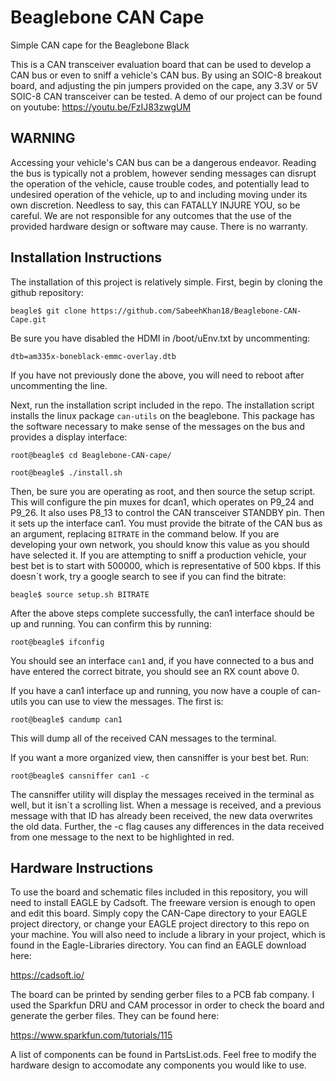 # Beaglebone CAN Cape
Simple CAN cape for the Beaglebone Black

This is a CAN transceiver evaluation board that can be used to develop a CAN bus or even to sniff a vehicle's CAN bus. By using an SOIC-8 breakout board, and adjusting the pin jumpers provided on the cape, any 3.3V or 5V SOIC-8 CAN transceiver can be tested.
A demo of our project can be found on youtube:
https://youtu.be/FzIJ83zwgUM

## WARNING ##
Accessing your vehicle's CAN bus can be a dangerous endeavor. Reading the bus is typically not a problem, however sending messages can disrupt the operation of the vehicle, cause trouble codes, and potentially lead to undesired operation of the vehicle, up to and including moving under its own discretion. Needless to say, this can FATALLY INJURE YOU, so be careful. We are not responsible for any outcomes that the use of the provided hardware design or software may cause. There is no warranty.

## Installation Instructions ##

The installation of this project is relatively simple. First, begin by cloning the github repository:

`beagle$ git clone https://github.com/SabeehKhan18/Beaglebone-CAN-Cape.git`

 Be sure you have disabled the HDMI in /boot/uEnv.txt by uncommenting:

`dtb=am335x-boneblack-emmc-overlay.dtb`

If you have not previously done the above, you will need to reboot after uncommenting the line.

Next, run the installation script included in the repo. The installation script installs the linux package `can-utils` on the beaglebone. This package has the software necessary to make sense of the messages on the bus and provides a display interface:

`root@beagle$ cd Beaglebone-CAN-cape/`

`root@beagle$ ./install.sh`

Then, be sure you are operating as root, and then source the setup script. This will configure the pin muxes for dcan1, which operates on P9_24 and P9_26. It also uses P8_13 to control the CAN transceiver STANDBY pin. Then it sets up the interface can1. You must provide the bitrate of the CAN bus as an argument, replacing `BITRATE` in the command below. If you are developing your own network, you should know this value as you should have selected it. If you are attempting to sniff a production vehicle, your best bet is to start with 500000, which is representative of 500 kbps. If this doesn`t work, try a google search to see if you can find the bitrate:

`beagle$ source setup.sh BITRATE`

After the above steps complete successfully, the can1 interface should be up and running. You can confirm this by running:

`root@beagle$ ifconfig`

You should see an interface `can1` and, if you have connected to a bus and have entered the correct bitrate, you should see an RX count above 0.

If you have a can1 interface up and running, you now have a couple of can-utils you can use to view the messages. The first is:

`root@beagle$ candump can1`

This will dump all of the received CAN messages to the terminal.

If you want a more organized view, then cansniffer is your best bet. Run:

`root@beagle$ cansniffer can1 -c`

The cansniffer utility will display the messages received in the terminal as well, but it isn`t a scrolling list. When a message is received, and a previous message with that ID has already been received, the new data overwrites the old data. Further, the -c flag causes any differences in the data received from one message to the next to be highlighted in red.

## Hardware Instructions ##
To use the board and schematic files included in this repository, you will need to install EAGLE by Cadsoft. The freeware version is enough to open and edit this board. Simply copy the CAN-Cape directory to your EAGLE project directory, or change your EAGLE project directory to this repo on your machine. You will also need to include a library in your project, which is found in the Eagle-Libraries directory. You can find an EAGLE download here:

https://cadsoft.io/

The board can be printed by sending gerber files to a PCB fab company. I used the Sparkfun DRU and CAM processor in order to check the board and generate the gerber files. They can be found here:

https://www.sparkfun.com/tutorials/115

A list of components can be found in PartsList.ods. Feel free to modify the hardware design to accomodate any components you would like to use.
 

